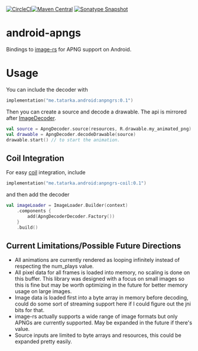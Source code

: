 [![CircleCI](https://circleci.com/gh/evant/android-apngrs.svg?style=svg&circle-token=8792fa19911be92d6a1d66dd45ece3bf6712f778)](https://circleci.com/gh/evant/android-apngrs)[![Maven
Central](https://img.shields.io/maven-central/v/me.tatarka.android/android-apngrs.svg)](https://search.maven.org/search?q=g:me.tatarka.android)
[![Sonatype Snapshot](https://img.shields.io/nexus/s/https/oss.sonatype.org/me.tatarka.android/android-apngrs.svg)](https://oss.sonatype.org/content/repositories/snapshots/me/tatarka/android/)

# android-apngs

Bindings to [image-rs](https://github.com/image-rs/image) for APNG support on Android.

# Usage

You can include the decoder with

```kotlin
implementation("me.tatarka.android:anpngrs:0.1")
```

Then you can create a source and decode a drawable. The api is mirrored after
[ImageDecoder](https://developer.android.com/reference/android/graphics/ImageDecoder).

```kotlin
val source = ApngDecoder.source(resources, R.drawable.my_animated_png)
val drawable = ApngDecoder.decodeDrawable(source)
drawable.start() // to start the animation.
```

## Coil Integration

For easy [coil](https://coil-kt.github.io/coil/) integration, include

```kotlin
implementation("me.tatarka.android:anpngrs-coil:0.1")
```

and then add the decoder

```kotlin
val imageLoader = ImageLoader.Builder(context)
    .components {
        add(ApngDecoderDecoder.Factory())
    }
    .build()
```

## Current Limitations/Possible Future Directions

- All animations are currently rendered as looping infinitely instead of respecting the num_plays
  value.
- All pixel data for all frames is loaded into memory, no scaling is done on this buffer. This
  library was designed with a focus on small images so this is fine but may be worth optimizing in
  the future for better memory usage on large images.
- Image data is loaded first into a byte array in memory before decoding, could do some sort of
  streaming support here if I could figure out the jni bits for that.
- image-rs actually supports a wide range of image formats but only APNGs are currently supported.
  May be expanded in the future if there's value.
- Source inputs are limited to byte arrays and resources, this could be expanded pretty easily.